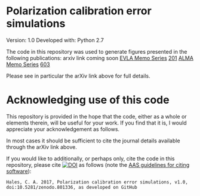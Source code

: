 Polarization calibration error simulations
=======

Version: 1.0
Developed with: Python 2.7

The code in this repository was used to generate figures presented in the following publications:
arxiv link coming soon
[EVLA Memo Series](http://library.nrao.edu/evla.shtml) [201](http://library.nrao.edu/public/memos/evla/EVLAM_201.pdf)
[ALMA Memo Series](http://library.nrao.edu/alma.shtml) [603](http://library.nrao.edu/public/memos/alma/memo603.pdf)

Please see in particular the arXiv link above for full details.

Acknowledging use of this code
======

This repository is provided in the hope that the code, either as a whole or elements therein, will be useful for your work. If you find that it is, I would appreciate your acknowledgement as follows.

In most cases it should be sufficient to cite the journal details available through the arXiv link above.

If you would like to additionally, or perhaps only, cite the code in this repository, please cite [![DOI](https://zenodo.org/badge/DOI/10.5281/zenodo.801336.svg)](https://doi.org/10.5281/zenodo.801336) as follows (note the [AAS guidelines for citing software](http://journals.aas.org/policy/software.html)):
```
Hales, C. A. 2017, Polarization calibration error simulations, v1.0, doi:10.5281/zenodo.801336, as developed on GitHub
```
